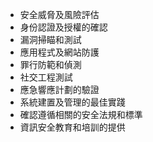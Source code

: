 

- 安全威脅及風險評估
- 身份認證及授權的確認
- 漏洞掃瞄和測試
- 應用程式及網站防護
- 罪行防範和偵測
- 社交工程測試
- 應急響應計劃的驗證
- 系統建置及管理的最佳實踐
- 確認遵循相關的安全法規和標準
- 資訊安全教育和培訓的提供